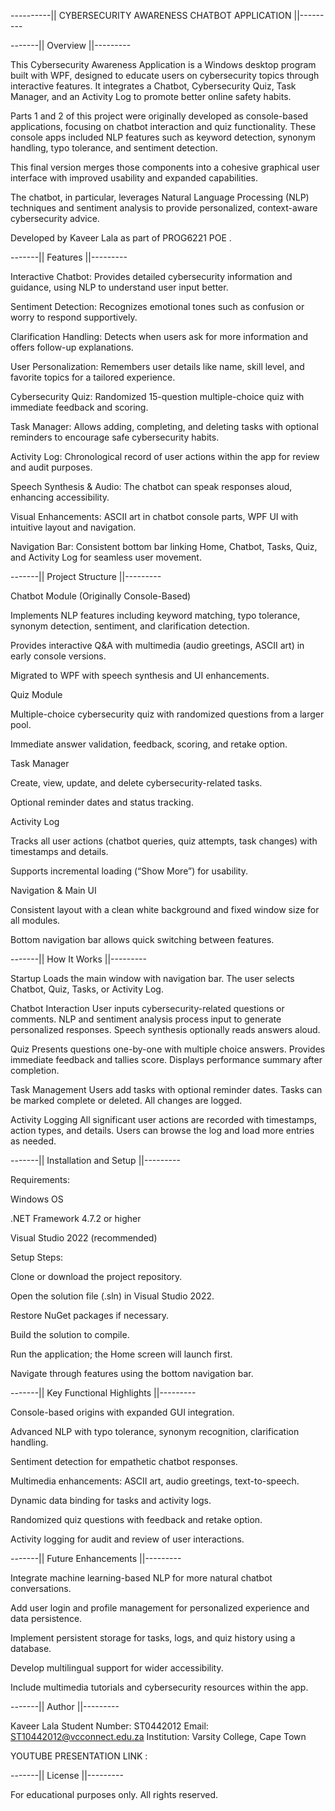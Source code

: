 ----------|| CYBERSECURITY AWARENESS CHATBOT APPLICATION ||---------

-------|| Overview ||---------

This Cybersecurity Awareness Application is a Windows desktop program built with WPF, designed to educate users on cybersecurity topics through interactive features. It integrates a Chatbot, Cybersecurity Quiz, Task Manager, and an Activity Log to promote better online safety habits.

Parts 1 and 2 of this project were originally developed as console-based applications, focusing on chatbot interaction and quiz functionality. These console apps included NLP features such as keyword detection, synonym handling, typo tolerance, and sentiment detection.

This final version merges those components into a cohesive graphical user interface with improved usability and expanded capabilities.

The chatbot, in particular, leverages Natural Language Processing (NLP) techniques and sentiment analysis to provide personalized, context-aware cybersecurity advice.

Developed by Kaveer Lala as part of PROG6221 POE .

-------|| Features ||---------

Interactive Chatbot: Provides detailed cybersecurity information and guidance, using NLP to understand user input better.

Sentiment Detection: Recognizes emotional tones such as confusion or worry to respond supportively.

Clarification Handling: Detects when users ask for more information and offers follow-up explanations.

User Personalization: Remembers user details like name, skill level, and favorite topics for a tailored experience.

Cybersecurity Quiz: Randomized 15-question multiple-choice quiz with immediate feedback and scoring.

Task Manager: Allows adding, completing, and deleting tasks with optional reminders to encourage safe cybersecurity habits.

Activity Log: Chronological record of user actions within the app for review and audit purposes.

Speech Synthesis & Audio: The chatbot can speak responses aloud, enhancing accessibility.

Visual Enhancements: ASCII art in chatbot console parts, WPF UI with intuitive layout and navigation.

Navigation Bar: Consistent bottom bar linking Home, Chatbot, Tasks, Quiz, and Activity Log for seamless user movement.

-------|| Project Structure ||---------

Chatbot Module (Originally Console-Based)

Implements NLP features including keyword matching, typo tolerance, synonym detection, sentiment, and clarification detection.

Provides interactive Q&A with multimedia (audio greetings, ASCII art) in early console versions.

Migrated to WPF with speech synthesis and UI enhancements.

Quiz Module

Multiple-choice cybersecurity quiz with randomized questions from a larger pool.

Immediate answer validation, feedback, scoring, and retake option.

Task Manager

Create, view, update, and delete cybersecurity-related tasks.

Optional reminder dates and status tracking.

Activity Log

Tracks all user actions (chatbot queries, quiz attempts, task changes) with timestamps and details.

Supports incremental loading (“Show More”) for usability.

Navigation & Main UI

Consistent layout with a clean white background and fixed window size for all modules.

Bottom navigation bar allows quick switching between features.

-------|| How It Works ||---------

Startup
Loads the main window with navigation bar. The user selects Chatbot, Quiz, Tasks, or Activity Log.

Chatbot Interaction
User inputs cybersecurity-related questions or comments. NLP and sentiment analysis process input to generate personalized responses. Speech synthesis optionally reads answers aloud.

Quiz
Presents questions one-by-one with multiple choice answers. Provides immediate feedback and tallies score. Displays performance summary after completion.

Task Management
Users add tasks with optional reminder dates. Tasks can be marked complete or deleted. All changes are logged.

Activity Logging
All significant user actions are recorded with timestamps, action types, and details. Users can browse the log and load more entries as needed.

-------|| Installation and Setup ||---------

Requirements:

Windows OS

.NET Framework 4.7.2 or higher

Visual Studio 2022 (recommended)

Setup Steps:

Clone or download the project repository.

Open the solution file (.sln) in Visual Studio 2022.

Restore NuGet packages if necessary.

Build the solution to compile.

Run the application; the Home screen will launch first.

Navigate through features using the bottom navigation bar.

-------|| Key Functional Highlights ||---------

Console-based origins with expanded GUI integration.

Advanced NLP with typo tolerance, synonym recognition, clarification handling.

Sentiment detection for empathetic chatbot responses.

Multimedia enhancements: ASCII art, audio greetings, text-to-speech.

Dynamic data binding for tasks and activity logs.

Randomized quiz questions with feedback and retake option.

Activity logging for audit and review of user interactions.

-------|| Future Enhancements ||---------

Integrate machine learning-based NLP for more natural chatbot conversations.

Add user login and profile management for personalized experience and data persistence.

Implement persistent storage for tasks, logs, and quiz history using a database.

Develop multilingual support for wider accessibility.

Include multimedia tutorials and cybersecurity resources within the app.

-------|| Author ||---------

Kaveer Lala
Student Number: ST0442012
Email: ST10442012@vcconnect.edu.za
Institution: Varsity College, Cape Town

YOUTUBE PRESENTATION LINK :

-------|| License ||---------

For educational purposes only. All rights reserved.
